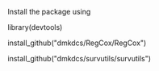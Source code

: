 Install the package using

library(devtools)

install_github("dmkdcs/RegCox/RegCox")

install_github("dmkdcs/survutils/survutils")
